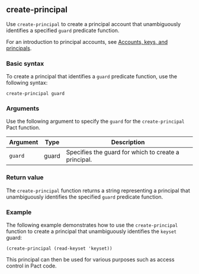 ## create-principal

Use `create-principal` to create a principal account that unambiguously identifies a specified `guard` predicate function.

For an introduction to principal accounts, see [Accounts, keys, and principals](/smart-contracts/accounts).

### Basic syntax

To create a principal that identifies a `guard` predicate function, use the following syntax:

```pact
create-principal guard
```

### Arguments

Use the following argument to specify the `guard` for the `create-principal` Pact function.

| Argument | Type | Description |
| --- | --- | --- |
| `guard` | guard | Specifies the guard for which to create a principal. |

### Return value

The `create-principal` function returns a string representing a principal that unambiguously identifies the specified `guard` predicate function.

### Example

The following example demonstrates how to use the `create-principal` function to create a principal that unambiguously identifies the `keyset` guard:

```pact
(create-principal (read-keyset 'keyset))
```

This principal can then be used for various purposes such as access control in Pact code.
